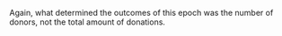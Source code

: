 
Again, what determined the outcomes of this epoch was the number of donors, not the total amount of donations.